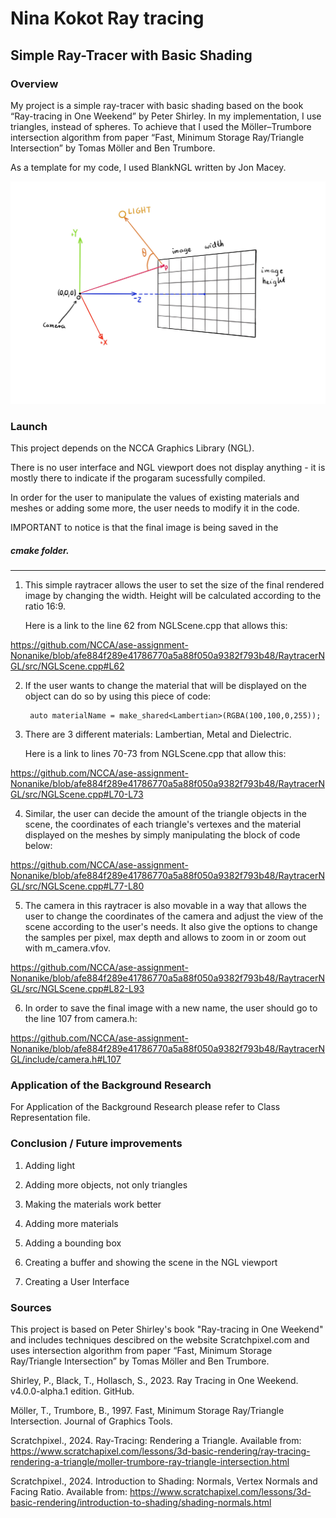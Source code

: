 # Nina Kokot Ray tracing

## Simple Ray-Tracer with Basic Shading

### Overview

My project is a simple ray-tracer with basic shading based on the book “Ray-tracing in One Weekend” by Peter Shirley. In my implementation, I use triangles, instead of spheres. To achieve that I used the Möller–Trumbore intersection algorithm from paper “Fast, Minimum Storage Ray/Triangle Intersection” by Tomas Möller and Ben Trumbore.

As a template for my code, I used BlankNGL written by Jon Macey.

![Rep](image/ray_tracing_rep.jpg)

### Launch

This project depends on the NCCA Graphics Library (NGL).

There is no user interface and NGL viewport does not display anything - it is mostly there to indicate if the progaram sucessfully compiled.

In order for the user to manipulate the values of existing materials and meshes or adding some more, the user needs to modify it in the code.

IMPORTANT to notice is that the final image is being saved in the 
##### cmake folder.

-------------------------------------------------------------------------------

1. This simple raytracer allows the user to set the size of the final rendered image by changing the width. Height will be calculated according to the ratio 16:9.

   Here is a link to the line 62 from NGLScene.cpp that allows this:

https://github.com/NCCA/ase-assignment-Nonanike/blob/afe884f289e41786770a5a88f050a9382f793b48/RaytracerNGL/src/NGLScene.cpp#L62

2. If the user wants to change the material that will be displayed on the object can do so by using this piece of code:

        auto materialName = make_shared<Lambertian>(RGBA(100,100,0,255));

3. There are 3 different materials: Lambertian, Metal and Dielectric.

   Here is a link to lines 70-73 from NGLScene.cpp that allow this:

https://github.com/NCCA/ase-assignment-Nonanike/blob/afe884f289e41786770a5a88f050a9382f793b48/RaytracerNGL/src/NGLScene.cpp#L70-L73

4. Similar, the user can decide the amount of the triangle objects in the scene, the coordinates of each triangle's vertexes  and the material displayed on the meshes by simply manipulating the block of code below:

https://github.com/NCCA/ase-assignment-Nonanike/blob/afe884f289e41786770a5a88f050a9382f793b48/RaytracerNGL/src/NGLScene.cpp#L77-L80

5. The camera in this raytracer is also movable in a way that allows the user to change the coordinates of the camera and adjust the view of the scene according to the user's needs. It also give the options to change the samples per pixel, max depth and allows to zoom in or zoom out with m_camera.vfov.

https://github.com/NCCA/ase-assignment-Nonanike/blob/afe884f289e41786770a5a88f050a9382f793b48/RaytracerNGL/src/NGLScene.cpp#L82-L93

6. In order to save the final image with a new name, the user should go to the line 107 from camera.h:

https://github.com/NCCA/ase-assignment-Nonanike/blob/afe884f289e41786770a5a88f050a9382f793b48/RaytracerNGL/include/camera.h#L107

### Application of the Background Research

For Application of the Background Research please refer to Class Representation file.

### Conclusion / Future improvements

1. Adding light

2. Adding more objects, not only triangles
3. Making the materials work better
4. Adding more materials
5. Adding a bounding box
6. Creating a buffer and showing the scene in the NGL viewport
7. Creating a User Interface


### Sources

This project is based on Peter Shirley's book "Ray-tracing in One Weekend" and includes techniques descibred on the website Scratchpixel.com and uses intersection algorithm from paper “Fast, Minimum Storage Ray/Triangle Intersection” by Tomas Möller and Ben Trumbore.

Shirley, P., Black, T., Hollasch, S., 2023. Ray Tracing in One Weekend. v4.0.0-alpha.1 edition. GitHub.

Möller, T., Trumbore, B., 1997. Fast, Minimum Storage Ray/Triangle Intersection. Journal of Graphics Tools.

Scratchpixel., 2024. Ray-Tracing: Rendering a Triangle. Available from: https://www.scratchapixel.com/lessons/3d-basic-rendering/ray-tracing-rendering-a-triangle/moller-trumbore-ray-triangle-intersection.html

Scratchpixel., 2024. Introduction to Shading: Normals, Vertex Normals and Facing Ratio. Available from: https://www.scratchapixel.com/lessons/3d-basic-rendering/introduction-to-shading/shading-normals.html